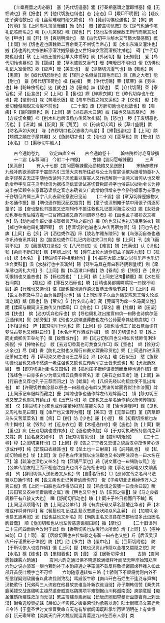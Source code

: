 <!-- { "loadSidebar": true } -->
　　【羊麋鹿麕之肉必脄】　塞【先代切邉塞】簺【行棊相塞谓之簺即博塞】僿【无悃诚也】赛【报也】贷【他代切施也借也】态【恣态】□【瞹□不明貎】诒【疑疾庄子诶诒数日】绐【丝萦难理曰绐又欺也】　待【徒耐切俟也遇也】怠【懈】防【竹萌】箈【上同周礼箈菹雁醢】殆【危】　慨【苦盖切忼慨】欬【逆气也通作咳礼记咳而名之】咳【小儿笑貎】嘅【叹也】忾【怒也左传诸侯敌王所忾而献其功】铠【甲也】闿【开】垲【爽垲明燥也】　槩【古代切平斗斛木又节槩大槩感槩】概【上同】剀【切也近也唐魏徴二百余奏无不剀切当帝心】漑【水出东海又灌注也】摡【涤也周礼大宗伯眡涤濯注摡祭器也又世妇率女官而濯摡注拭也】　碍【牛代切妨也阻也】硋【上同晋王憕传公羊大体乖硋】阂【外闭切】懝【无知貎】　爱【乌代切怜也慕也】靉【靉叇】薆【草木盛貎又香气】暧【晻暧日不明也】僾【仿佛也礼记入室僾然】欸【应声】瑷【美玉也】　瀣【瑚槩切沆瀣气也】劾【鞫也】防【患苦】　耐【奴代切忍耐也】耏【轻刑之名但鬀其颊毛而已】鼐【鼎之大者】能【耐也】　戴【都代切顶荷也】襶【褦襶】　赉【洛代切赐】莱【草莱】徕【劳徕也】睐【盼睐傍视也】逨【就也】防【恶病】誺【误也】　菜【仓代切蔬】寀【寮官也】采【臣食邑】采【上同】【髻也】縩【綷縩衣鲜】在【昨代切存也所在也】裁【鉴别也】栽【筑墙长版】载【舟车所载之物又运也】才【仅也】　儗【海爱切儓儗痴貎又治儗不前也】
　　【二十废】废【方肺切弛也圮也放也】癈【痼疾】【籚籧篨也】防【上同】砩【以石遏水曰砩】祓【福也又除恶祭也】　肺【方废切金臓】柿【削木札也后汉杨方传风吹札柿】防【怒也】　秽【于废切恶也汚也】【汪濊】饖【饭臭】薉【荒芜】　吠【符废切犬鸣】茷【草叶盛貎】鼣【防名声如犬吠】　喙【许秽切口也汉志喙为鸟星】【殢困剧也】【上同】顪【颊谓之顪庄子擪其顪】乂【鱼肺切才也】艾【治也】刈【芟草也】防【懋也】防【水名】　□【渠秽切牛触人】







　　古今通韵卷九
　　钦定四库全书
　　古今通韵卷十
　　翰林院检讨毛奇龄撰
　　十二震【与稕同用　今附二十四焮】
　　古韵【震问愿翰諌霰】
　　三声【见真部】
　　有入十七部【震问愿翰諌霰沁勘艳陷又见送部】
　　宋杨彦瞻作九经补韵欲添賔字于震部内引玉藻大夫有所往必与公士为賔賔读摈为据增韵竟补入此字谬矣古无正字随地改读列子厌葱韭以賔寡人又作摈解则一读两义当何从也又增韵增申字引庄子鸟申读信为据按鸟信宜读试吝切音舜即抻字也俗语以扯物令长为抻鸟申亦延颈令长意耳恐读信之音亦未确者又广韵增韵俱增亲字今俗称姻家为亲家亦千吝切但终属三声字凡此去留任意说已见前
　　【二十震】震【章刄切辟歴振物又卦名通作振】赈【赒也通作振汉纪议振贷】侲【童子也汉制傩于禁中用侲子谓逐厉童子】振【奋也整也书振振又史荆轲传不振注救也礼记振河海注收也】娠【女妊身动也春秋传后緍方娠一曰官婢曰娠又燕齐间谓养马者】袗【画也孟子被袗衣又襌也】防【动也或作蜄史律书辰者言万物之蜄也】挋【约也又拭也礼记挋用浴衣】甄【掉也钟病也周礼薄声甄】　信【息晋切验也诚也又左传再宿为信】讯【问也告也】訙【上同】迅【疾】汛【洒也或作洒】阠【陵名尔雅东陵阠】奞【鸟张羽自奋也通作讯诗奋讯其羽】囟【脑盖也或作□礼记内则注夹□曰角】顖【上同】卂【疾飞而羽不见】　刃【而振切刀坚也】仞【八尺曰仞】讱【难言】牣【充满也】认【识也】韧【柔而不断曰韧】肕【牢肕上同】轫【碍车止轮木通作仞孟子掘井九轫】□【枕巾】梕【木名】　【飏进切子孙相承续也】【小鼓在大鼓上撃之以引乐声也乐记注合奏鼓】濥【水脉行也中濥濥然】靷【驾牛马具在胷曰靷诗阴靷鋈续】纼【牵车绋也周礼大纼】引【上同】酳【以酒潄口曰酳】防【眷肉】鈏【铁鈏】吝【良刃切恨惜也又羞吝也】跞【轹也践也】【上同】辚【上同史记掩辚鹿】粼【水在厓石间粼】
　　【粼也】磷【薄石又石砾也】瞵【目晴也吴都鹰瞵鹗视一曰视不明貎】遴【行难也又选也】悋【鄙也悭也通作遴汉鲁恭王传晩节遴】□【上同】粦【说文兵死及牛马之血为粦即火也】燐【上同淮南子久血为燐又陈思王萤火论或谓之燐】甐【器也】防【萤火】【竹名实心者】蔺【莞属可为席一名马蔺又姓】躙【蹂躏与轥同汉王商传又作蹂躏】□【贪也】□【草名】麐【牡麟】疄【田垄】撛【扶也】　摈【必刃切弃也斥也】傧【导也周礼注出接賔曰傧一曰陈也诗傧尔笾豆通作摈】鬓【额旁髪】殡【殓也又虞殡送葬曲也左传公孙夏命其徒歌虞殡】□【不相见也】　阵【直刃切军行列也】陈【上同】诊【视也验也庄子匠石觉而诊其梦注占梦也又候脉曰诊】【木名汁可作酒或作搌】　慎【时刃切谨也】眘【姓上同史虞卿传王眘勿予】蜃【蚊蜃或作】　眒【试刃切张目也又相如传倐眒倩浰注疾貎】抻【抻物长也】　菣【去刃切香蒿也可煑食又作□】臤【坚也】　烬【徐刃切火余也】尽【竭】賮【防礼之财也又赠行曰賮又琛賮珍货也】赆【上同通作进汉髙纪萧何主进】荩【草可染又进也诗王之荩臣】浕【水名】璶【石似玉】　憖【鱼觐切谨也且也又诗不憖遗一老注强也又缺也左传两军之士皆未憖也】猌【犬张龂怒貎】　晋【即刃切进也卦名又国名】搢【插也庄子搢绅谓搢笏而垂绅也通作缙】缙【浅绛色一曰赤多白少为缙又缙云氏黄帝官名】瑨【美石之似玉者】璡【上同】进【行前也又荐也列子王荐而问之】防【蛤属】枃【凡织先经以枃梳丝使不乱出埤苍】　衅【许觐切牲血涂器以祭也一曰器成必有衅又贾谊传衅面吞炭注作漆面】衅【上同乐记车服衅而藏之】舋【罅隙也争也通作衅左传观衅而动】　镇【陟刃切压也又安之也周礼有镇山】瑱【玉充耳也】填【定也又土星名通作镇汉萧何传镇国家】　仅【渠进切才也畧也或作厪董仲舒防厪能勿失】墐【涂也诗墐戸】觐【见也又周礼秋见曰觐】殣【瘗尸也又饿殍为殣】瑾【美玉】馑【无菜曰馑】堇【药草即乌头又苦菜菜名】瘽【病】□【削】防【少也】厪【小屋】　榇【初觐切空棺也左传士舆榇】龀【毁齿】衬【近身衣也】藽【木槿通作榇】嚫【施也】防【上同】儭【里也】疢【丑刃切病也或作疹】趁【逐也或作趂】印【于刃切执政所持信谓之印又姓】防【鱼名身文如印】　防【抚刃切暂见也】　螼【腔印切蚯蚓】
　　【二十二稕】稕【之闰切束秆也】□【上同】谆【告之丁宁者又忠谨之貌后汉卓茂传劳心谆谆或作啍】纯【郭璞曰衣縁饰也】埻【垒土也一曰射臬】訰【訰訰乱也】　峻【私闰切险峭也】埈【上同】浚【抒也左传浚我以生注取也又书浚明注须也一曰水名在卫】濬【疏瀹也深也又州名】恂【容貎严栗也】鵕【说文鷩也一曰鵕防似鳯】迿【公羊传朋友相卫而不相迿注迿先也谓不当先相击刺】陖【亭名在冯翊又文陗髙也】　殉【辞闰切偶人送死者又从也】徇【自名行也】□【廵师宣令之名司马法斩以□通作徇】侚【说文疾也史记黄帝幼而侚齐】　俊【子峻切北史蘓绰传万人之秀曰俊】儁【上同一曰胜也左传得防曰克】馂【熟食谓之馂饔一曰食余曰馂】畯【典田官又农神司啬后稷之属】晙【明也又早也】防【东郭之狡】骏【马之良者周穆王有八骏又大也】　瞬【舒闰切目动也】瞚【上同庄子终日视而目不瞚】眴【上同见汉项籍传】防【上同见公羊传】舜【有虞氏号又草名蔓地连华者】蕣【木槿或作橓诗作舜】鬊【鬌髪也礼记注乱髪汉志黒云状如焱风乱鬊】　闰【加顺切余也易五嵗再闰】润【滋也益也又州名】防【朐防虫名又汉县在巴郡地湿多此虫因名朐音蠢】　顺【食闰切和也从也左传慈恵徧服曰顺】揗【摩也】
　　【二十旧误列二十三问四焮后今改附于此】焮【香靳切炙也左传行火所焮】炘【上同】防【疮肿曰防】□【上同】　靳【居焮切固也左传如骖之有靳一曰吝也又姓】斤【后汉吴汉传斤斤谨质形于体貎】防【拭】劤【多力】防【覆巾名】　近【巨靳切附也】　防【于靳切依人也或作傿】懚【上同】隠【筑也汉贾山传隠以金椎又隈隠之貌】防【水名】檼【栋也】防【里相着也】防【谨】　垽【居靳切滓也】
　　古韵【震问愿翰諌霰六韵通】
　　震问六韵之通旧俱不晓遂致满纸释叶而茫无畔岸始知郑庠六韵之说亦漆室一炬也若韵补于本韵应通之字罣漏不载反将敬径诸部卤莽襍入如此部开首便叶境字岂不可怪
　　六韵随意通转如三略【士骄则下不顺将忧则内外不相信谋疑则敌国奋以此攻伐则致乱】寗戚饭牛歌【南山矸白石烂生不逢尧与舜禅】汉艳歌行【兄弟两三人流宕在他县故衣谁当补新衣谁当绽】孙子荆韩信赞【秦失其鹿英雄交战遂寤明主超然逺奋威震赵魏擒项平难割据山川称孤南面】庾顗意赋【痴圣惟质所建性茫荡而无见】繁主簿建章鳯阙赋【长唐虎圈廻望曼衍盘旋岧嶤上刺云汉】谢希逸殷贵妃诔【展如之华实邦之媛奉荣惟约承慈以逊】陆士衡赠冯文罴迁斥丘令诗【于皇圣世时文惟晋受命自天奄有黎献闾阖既辟承华再建明明在上有集惟彦】阮元瑜琴歌【奕奕天门开大魏应期运青葢廵九州在西东人怨】类

